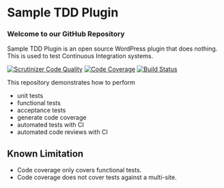 # Sample TDD Plugin

### Welcome to our GitHub Repository

Sample TDD Plugin is an open source WordPress plugin that does nothing. This is used to test Continuous Integration systems.

[![Scrutinizer Code Quality](https://scrutinizer-ci.com/g/michaeluno/sample-tdd-plugin/badges/quality-score.png?b=master)](https://scrutinizer-ci.com/g/michaeluno/sample-tdd-plugin/?branch=master)
[![Code Coverage](https://scrutinizer-ci.com/g/michaeluno/sample-tdd-plugin/badges/coverage.png?b=master)](https://scrutinizer-ci.com/g/michaeluno/sample-tdd-plugin/?branch=master)
[![Build Status](https://scrutinizer-ci.com/g/michaeluno/sample-tdd-plugin/badges/build.png?b=master)](https://scrutinizer-ci.com/g/michaeluno/sample-tdd-plugin/build-status/master)

This repository demonstrates how to perform 

- unit tests
- functional tests
- acceptance tests
- generate code coverage
- automated tests with CI
- automated code reviews with CI

## Known Limitation

- Code coverage only covers functional tests.
- Code coverage does not cover tests against a multi-site.
